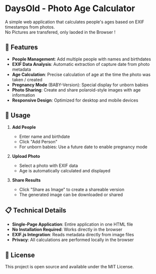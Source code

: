 # DaysOld - Photo Age Calculator

A simple web application that calculates people's ages based on EXIF timestamps from photos.\
No Pictures are transfered, only laoded in the Browser !

## 🎯 Features

- **People Management**: Add multiple people with names and birthdates
- **EXIF Data Analysis**: Automatic extraction of capture date from photo metadata
- **Age Calculation**: Precise calculation of age at the time the photo was taken / created
- **Pregnancy Mode** (BABY-Version): Special display for unborn babies
- **Photo Sharing**: Create and share polaroid-style images with age information
- **Responsive Design**: Optimized for desktop and mobile devices

## 🚀 Usage

1. **Add People**
   - Enter name and birthdate
   - Click "Add Person"
   - For unborn babies: Use a future date to enable pregnancy mode

2. **Upload Photo**
   - Select a photo with EXIF data
   - Age is automatically calculated and displayed

3. **Share Results**
   - Click "Share as Image" to create a shareable version
   - The generated image can be downloaded or shared

## 📋 Technical Details

- **Single-Page Application**: Entire application in one HTML file
- **No Installation Required**: Works directly in the browser
- **EXIF.js Integration**: Reads metadata directly from image files
- **Privacy**: All calculations are performed locally in the browser

## 📝 License

This project is open source and available under the MIT License.
